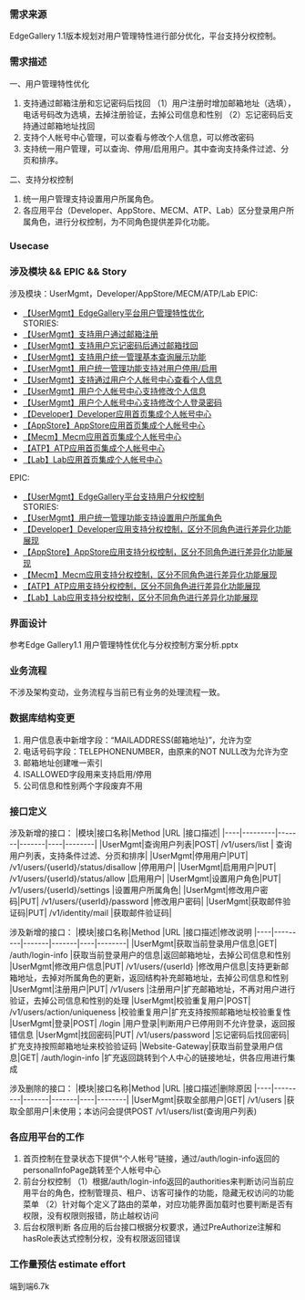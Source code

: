 ### 需求来源
EdgeGallery 1.1版本规划对用户管理特性进行部分优化，平台支持分权控制。

### 需求描述
一、用户管理特性优化
1. 支持通过邮箱注册和忘记密码后找回
（1）用户注册时增加邮箱地址（选填），电话号码改为选填，去掉注册验证，去掉公司信息和性别
（2）忘记密码后支持通过邮箱地址找回
2. 支持个人帐号中心管理，可以查看与修改个人信息，可以修改密码
3. 支持统一用户管理，可以查询、停用/启用用户。其中查询支持条件过滤、分页和排序。

二、支持分权控制
1. 统一用户管理支持设置用户所属角色。
2. 各应用平台（Developer、AppStore、MECM、ATP、Lab）区分登录用户所属角色，进行分权控制，为不同角色提供差异化功能。
       
### Usecase

### 涉及模块 && EPIC && Story
涉及模块：UserMgmt，Developer/AppStore/MECM/ATP/Lab
EPIC: 
- [【UserMgmt】EdgeGallery平台用户管理特性优化](https://gitee.com/OSDT/dashboard/issues?id=I2E6AI)  
STORIES:
- [【UserMgmt】支持用户通过邮箱注册](https://gitee.com/OSDT/dashboard/issues?id=I2E9LE)  
- [【UserMgmt】支持用户忘记密码后通过邮箱找回](https://gitee.com/OSDT/dashboard/issues?id=I2E9LG)  
- [【UserMgmt】支持用户统一管理基本查询展示功能](https://gitee.com/OSDT/dashboard/issues?id=I2E9M8)  
- [【UserMgmt】用户统一管理功能支持对用户停用/启用](https://gitee.com/OSDT/dashboard/issues?id=I2E9MB)  
- [【UserMgmt】支持通过用户个人帐号中心查看个人信息](https://gitee.com/OSDT/dashboard/issues?id=I2E9LK)  
- [【UserMgmt】用户个人帐号中心支持修改个人信息](https://gitee.com/OSDT/dashboard/issues?id=I2E9LL)  
- [【UserMgmt】用户个人帐号中心支持修改个人登录密码](https://gitee.com/OSDT/dashboard/issues?id=I2E9LM)  
- [【Developer】Developer应用首页集成个人帐号中心](https://gitee.com/OSDT/dashboard/issues?id=I2E9LS)  
- [【AppStore】AppStore应用首页集成个人帐号中心](https://gitee.com/OSDT/dashboard/issues?id=I2E9LX)  
- [【Mecm】Mecm应用首页集成个人帐号中心](https://gitee.com/OSDT/dashboard/issues?id=I2E9M3)  
- [【ATP】ATP应用首页集成个人帐号中心](https://gitee.com/OSDT/dashboard/issues?id=I2E9M4)  
- [【Lab】Lab应用首页集成个人帐号中心](https://gitee.com/OSDT/dashboard/issues?id=I2E9M5)  

EPIC: 
- [【UserMgmt】EdgeGallery平台支持用户分权控制](https://gitee.com/OSDT/dashboard/issues?id=I1QGSH)  
STORIES:
- [【UserMgmt】用户统一管理功能支持设置用户所属角色](https://gitee.com/OSDT/dashboard/issues?id=I23FRE)  
- [【Developer】Developer应用支持分权控制，区分不同角色进行差异化功能展现](https://gitee.com/OSDT/dashboard/issues?id=I2E6S7)  
- [【AppStore】AppStore应用支持分权控制，区分不同角色进行差异化功能展现](https://gitee.com/OSDT/dashboard/issues?id=I2E6SE)  
- [【Mecm】Mecm应用支持分权控制，区分不同角色进行差异化功能展现](https://gitee.com/OSDT/dashboard/issues?id=I2E6SS)  
- [【ATP】ATP应用支持分权控制，区分不同角色进行差异化功能展现](https://gitee.com/OSDT/dashboard/issues?id=I2E6SQ)  
- [【Lab】Lab应用支持分权控制，区分不同角色进行差异化功能展现](https://gitee.com/OSDT/dashboard/issues?id=I2E6T4)  

### 界面设计
参考Edge Gallery1.1 用户管理特性优化与分权控制方案分析.pptx

### 业务流程
不涉及架构变动，业务流程与当前已有业务的处理流程一致。

### 数据库结构变更
1. 用户信息表中新增字段：“MAILADDRESS(邮箱地址)”，允许为空
2. 电话号码字段：TELEPHONENUMBER，由原来的NOT NULL改为允许为空
3. 邮箱地址创建唯一索引
4. ISALLOWED字段用来支持启用/停用
5. 公司信息和性别两个字段废弃不用


### 接口定义
涉及新增的接口：
|模块|接口名称|Method |URL |接口描述|
|----|---------|-------|-------|----|--------|
|UserMgmt|查询用户列表|POST| /v1/users/list | 查询用户列表，支持条件过滤、分页和排序|
|UserMgmt|停用用户|PUT| /v1/users/{userId}/status/disallow |停用用户|
|UserMgmt|启用用户|PUT| /v1/users/{userId}/status/allow |启用用户|
|UserMgmt|设置用户角色|PUT| /v1/users/{userId}/settings |设置用户所属角色|
|UserMgmt|修改用户密码|PUT| /v1/users/{userId}/password |修改用户密码|
|UserMgmt|获取邮件验证码|PUT| /v1/identity/mail |获取邮件验证码|

涉及新增的接口：
|模块|接口名称|Method |URL |接口描述|修改说明
|----|---------|-------|-------|----|--------|
|UserMgmt|获取当前登录用户信息|GET| /auth/login-info |获取当前登录用户的信息|返回邮箱地址，去掉公司信息和性别
|UserMgmt|修改用户信息|PUT| /v1/users/{userId} |修改用户信息|支持更新邮箱地址，去掉对所属角色的更新，返回结构补充邮箱地址，去掉公司信息和性别
|UserMgmt|注册用户|PUT| /v1/users |注册用户|扩充邮箱地址，不再对用户进行验证，去掉公司信息和性别的处理
|UserMgmt|校验重复用户|POST| /v1/users/action/uniqueness |校验重复用户|扩充支持按照邮箱地址校验重复性
|UserMgmt|登录|POST| /login |用户登录|判断用户已停用则不允许登录，返回报错信息
|UserMgmt|找回密码|PUT| /v1/users/password |忘记密码后找回密码|扩充支持按照邮箱地址来校验验证码
|Website-Gateway|获取当前登录用户信息|GET| /auth/login-info |扩充返回跳转到个人中心的链接地址，供各应用进行集成

涉及删除的接口：
|模块|接口名称|Method |URL |接口描述|删除原因
|----|---------|-------|-------|----|--------|
|UserMgmt|获取全部用户|GET| /v1/users |获取全部用户|未使用；本访问会提供POST /v1/users/list(查询用户列表)

### 各应用平台的工作
1. 首页控制在登录状态下提供“个人帐号”链接，通过/auth/login-info返回的personalInfoPage跳转至个人帐号中心
2. 前台分权控制
（1）根据/auth/login-info返回的authorities来判断访问当前应用平台的角色，控制管理员、租户、访客可操作的功能，隐藏无权访问的功能菜单
（2）针对每个定义了路由的菜单，对应功能界面加载时也要判断是否有权限，没有权限则报错，防止越权访问
3. 后台权限判断
各应用的后台接口根据分权要求，通过PreAuthorize注解和hasRole表达式控制分权，没有权限返回错误

### 工作量预估 estimate effort
端到端6.7k